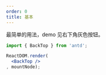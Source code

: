 ```yaml
---
order: 0
title: 基本
---
```


最简单的用法，demo 见右下角灰色按钮。

````jsx
import { BackTop } from 'antd';

ReactDOM.render(
  <BackTop />
, mountNode);
````
